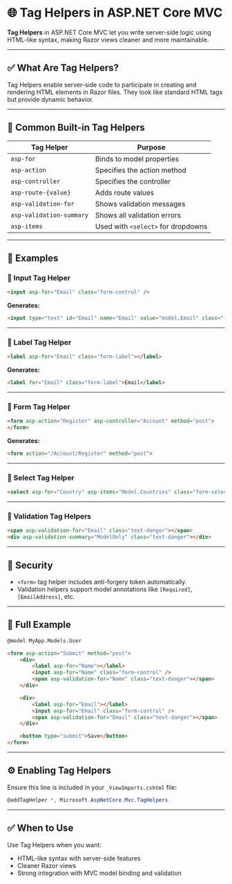 
# 🌐 Tag Helpers in ASP.NET Core MVC

**Tag Helpers** in ASP.NET Core MVC let you write server-side logic using HTML-like syntax, making Razor views cleaner and more maintainable.

---

## ✅ What Are Tag Helpers?

Tag Helpers enable server-side code to participate in creating and rendering HTML elements in Razor files. They look like standard HTML tags but provide dynamic behavior.

---

## 🧱 Common Built-in Tag Helpers

| Tag Helper | Purpose |
|------------|---------|
| `asp-for` | Binds to model properties |
| `asp-action` | Specifies the action method |
| `asp-controller` | Specifies the controller |
| `asp-route-{value}` | Adds route values |
| `asp-validation-for` | Shows validation messages |
| `asp-validation-summary` | Shows all validation errors |
| `asp-items` | Used with `<select>` for dropdowns |

---

## 📌 Examples

### 🔹 Input Tag Helper

```html
<input asp-for="Email" class="form-control" />
```

**Generates:**

```html
<input type="text" id="Email" name="Email" value="model.Email" class="form-control">
```

---

### 🔹 Label Tag Helper

```html
<label asp-for="Email" class="form-label"></label>
```

**Generates:**

```html
<label for="Email" class="form-label">Email</label>
```

---

### 🔹 Form Tag Helper

```html
<form asp-action="Register" asp-controller="Account" method="post">
</form>
```

**Generates:**

```html
<form action="/Account/Register" method="post">
```

---

### 🔹 Select Tag Helper

```html
<select asp-for="Country" asp-items="Model.Countries" class="form-select"></select>
```

---

### 🔹 Validation Tag Helpers

```html
<span asp-validation-for="Email" class="text-danger"></span>
<div asp-validation-summary="ModelOnly" class="text-danger"></div>
```

---

## 🔐 Security

- `<form>` tag helper includes anti-forgery token automatically.
- Validation helpers support model annotations like `[Required]`, `[EmailAddress]`, etc.

---

## 🧾 Full Example

```html
@model MyApp.Models.User

<form asp-action="Submit" method="post">
    <div>
        <label asp-for="Name"></label>
        <input asp-for="Name" class="form-control" />
        <span asp-validation-for="Name" class="text-danger"></span>
    </div>

    <div>
        <label asp-for="Email"></label>
        <input asp-for="Email" class="form-control" />
        <span asp-validation-for="Email" class="text-danger"></span>
    </div>

    <button type="submit">Save</button>
</form>
```

---

## ⚙️ Enabling Tag Helpers

Ensure this line is included in your `_ViewImports.cshtml` file:

```csharp
@addTagHelper *, Microsoft.AspNetCore.Mvc.TagHelpers
```

---

## ✅ When to Use

Use Tag Helpers when you want:
- HTML-like syntax with server-side features
- Cleaner Razor views
- Strong integration with MVC model binding and validation
